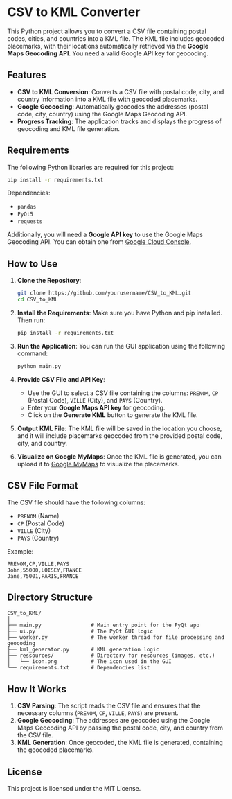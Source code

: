 # CSV to KML Converter

This Python project allows you to convert a CSV file containing postal codes, cities, and countries into a KML file. The KML file includes geocoded placemarks, with their locations automatically retrieved via the **Google Maps Geocoding API**. You need a valid Google API key for geocoding.

## Features
- **CSV to KML Conversion**: Converts a CSV file with postal code, city, and country information into a KML file with geocoded placemarks.
- **Google Geocoding**: Automatically geocodes the addresses (postal code, city, country) using the Google Maps Geocoding API.
- **Progress Tracking**: The application tracks and displays the progress of geocoding and KML file generation.

## Requirements

The following Python libraries are required for this project:

```bash
pip install -r requirements.txt
```

Dependencies:

- `pandas`
- `PyQt5`
- `requests`

Additionally, you will need a **Google API key** to use the Google Maps Geocoding API. You can obtain one from [Google Cloud Console](https://console.cloud.google.com/).

## How to Use

1. **Clone the Repository**:
   ```bash
   git clone https://github.com/yourusername/CSV_to_KML.git
   cd CSV_to_KML
   ```

2. **Install the Requirements**:
   Make sure you have Python and pip installed. Then run:
   ```bash
   pip install -r requirements.txt
   ```

3. **Run the Application**:
   You can run the GUI application using the following command:
   ```bash
   python main.py
   ```

4. **Provide CSV File and API Key**:
   - Use the GUI to select a CSV file containing the columns: `PRENOM`, `CP` (Postal Code), `VILLE` (City), and `PAYS` (Country).
   - Enter your **Google Maps API key** for geocoding.
   - Click on the **Generate KML** button to generate the KML file.

5. **Output KML File**:
   The KML file will be saved in the location you choose, and it will include placemarks geocoded from the provided postal code, city, and country.

6. **Visualize on Google MyMaps**:
   Once the KML file is generated, you can upload it to [Google MyMaps](https://www.google.com/mymaps) to visualize the placemarks.

## CSV File Format

The CSV file should have the following columns:

- `PRENOM` (Name)
- `CP` (Postal Code)
- `VILLE` (City)
- `PAYS` (Country)

Example:

```csv
PRENOM,CP,VILLE,PAYS
John,55000,LOISEY,FRANCE
Jane,75001,PARIS,FRANCE
```

## Directory Structure

```
CSV_to_KML/
│
├── main.py                # Main entry point for the PyQt app
├── ui.py                  # The PyQt GUI logic
├── worker.py              # The worker thread for file processing and geocoding
├── kml_generator.py       # KML generation logic
├── ressources/            # Directory for resources (images, etc.)
│   └── icon.png           # The icon used in the GUI
└── requirements.txt       # Dependencies list
```

## How It Works

1. **CSV Parsing**: The script reads the CSV file and ensures that the necessary columns (`PRENOM`, `CP`, `VILLE`, `PAYS`) are present.
2. **Google Geocoding**: The addresses are geocoded using the Google Maps Geocoding API by passing the postal code, city, and country from the CSV file.
3. **KML Generation**: Once geocoded, the KML file is generated, containing the geocoded placemarks.

## License

This project is licensed under the MIT License.